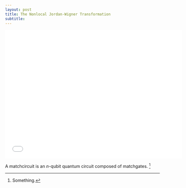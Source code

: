 ```yaml
---
layout: post
title: The Nonlocal Jordan-Wigner Transformation
subtitle:
---
```

<iframe src="//slides.com/ninnat/deck-3-4/embed" width="576" height="420" scrolling="no" frameborder="0" webkitallowfullscreen mozallowfullscreen allowfullscreen></iframe>


A matchcircuit is an $n$-qubit quantum circuit composed of matchgates. [^1]

[^1]: Something.